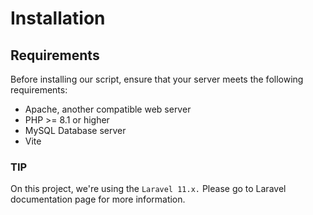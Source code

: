 # Installation

## Requirements

Before installing our script, ensure that your server meets the following requirements:

- Apache, another compatible web server
- PHP >= 8.1 or higher
- MySQL Database server
- Vite

### TIP

On this project, we're using the `Laravel 11.x.` Please go to Laravel documentation page for more information.
